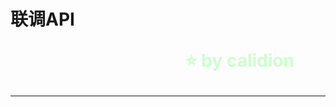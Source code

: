 <!--
$theme: gaia
template: gaia
-->

联调API<p style="text-align:right;font-size:28px;margin-right:50px;color:#cFc;">:star: by calidion</p>
===

---
